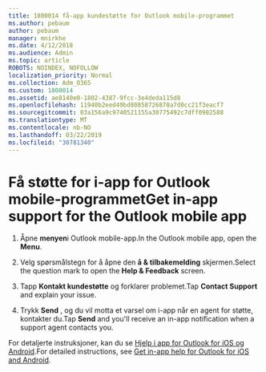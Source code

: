 ```yaml
---
title: 1800014 få-app kundestøtte for Outlook mobile-programmet
ms.author: pebaum
author: pebaum
manager: mnirkhe
ms.date: 4/12/2018
ms.audience: Admin
ms.topic: article
ROBOTS: NOINDEX, NOFOLLOW
localization_priority: Normal
ms.collection: Adm_O365
ms.custom: 1800014
ms.assetid: ae8140e0-1802-4387-9fcc-3e4deda115d8
ms.openlocfilehash: 11940b2eed49bd80858726870a7d0cc21f3eacf7
ms.sourcegitcommit: 03a156a9c9740521155a30775492c7dff0982588
ms.translationtype: MT
ms.contentlocale: nb-NO
ms.lasthandoff: 03/22/2019
ms.locfileid: "30781340"
---
```

# <a name="get-in-app-support-for-the-outlook-mobile-app"></a><span data-ttu-id="36a83-102">Få støtte for i-app for Outlook mobile-programmet</span><span class="sxs-lookup"><span data-stu-id="36a83-102">Get in-app support for the Outlook mobile app</span></span>

1. <span data-ttu-id="36a83-103">Åpne **menyen**i Outlook mobile-app.</span><span class="sxs-lookup"><span data-stu-id="36a83-103">In the Outlook mobile app, open the **Menu**.</span></span>
    
2. <span data-ttu-id="36a83-104">Velg spørsmålstegn for å åpne den **å &amp; tilbakemelding** skjermen.</span><span class="sxs-lookup"><span data-stu-id="36a83-104">Select the question mark to open the **Help &amp; Feedback** screen.</span></span> 
    
3. <span data-ttu-id="36a83-105">Tapp **Kontakt kundestøtte** og forklarer problemet.</span><span class="sxs-lookup"><span data-stu-id="36a83-105">Tap **Contact Support** and explain your issue.</span></span> 
    
4. <span data-ttu-id="36a83-106">Trykk **Send** , og du vil motta et varsel om i-app når en agent for støtte, kontakter du.</span><span class="sxs-lookup"><span data-stu-id="36a83-106">Tap **Send** and you'll receive an in-app notification when a support agent contacts you.</span></span> 
    
<span data-ttu-id="36a83-107">For detaljerte instruksjoner, kan du se [Hjelp i app for Outlook for iOS og Android](https://support.office.com/article/218a22d1-9fa5-4889-b689-de1c63493243.aspx#ID0EAABAAA=Contact_Support).</span><span class="sxs-lookup"><span data-stu-id="36a83-107">For detailed instructions, see [Get in-app help for Outlook for iOS and Android](https://support.office.com/article/218a22d1-9fa5-4889-b689-de1c63493243.aspx#ID0EAABAAA=Contact_Support).</span></span>
